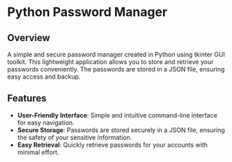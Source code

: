 

# Python Password Manager


## Overview

A simple and secure password manager created in Python using tkinter GUI toolkit. This lightweight application allows you to store and retrieve your passwords conveniently. The passwords are stored in a JSON file, ensuring easy access and backup.

## Features

- **User-Friendly Interface**: Simple and intuitive command-line interface for easy navigation.
- **Secure Storage**: Passwords are stored securely in a JSON file, ensuring the safety of your sensitive information.
- **Easy Retrieval**: Quickly retrieve passwords for your accounts with minimal effort.


